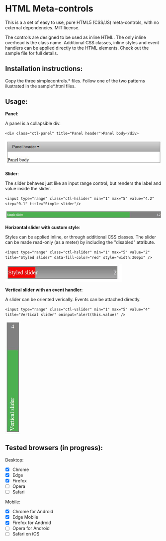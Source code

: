 # HTML Meta-controls
This is a a set of easy to use, pure HTML5 (CSS/JS) meta-controls, with no external dependencies. MIT license.

The controls are designed to be used as inline HTML. The only inline overhead is the class name.
Additional CSS classes, inline styles and event handlers can be applied directly to the HTML elements.
Check out the sample file for full details.

## Installation instructions:

Copy the three simplecontrols.* files. Follow one of the two patterns ilustrated in the sample*.html files.

## Usage:

**Panel**:

A panel is a collapsible div.

`<div class="ctl-panel" title="Panel header">Panel body</div>`

![Panel example](/sample_images/panel.JPG?raw=true "Panel example")

**Slider**:

The slider behaves just like an input range control, but renders the label and value inside the slider. 

`<input type="range" class="ctl-hslider" min="1" max="5" value="4.2" step="0.1" title="Simple slider"/>`

![Example of horizontal slider](sample_images/hslider.JPG?raw=true "Example of horizontal slider")

**Horizontal slider with custom style**:

Styles can be applied inline, or through additional CSS classes. The slider can be made read-only (as a meter) by including the "disabled" attribute.

`<input type="range" class="ctl-hslider" min="1" max="5" value="2" title="Styled slider" data-fill-color="red" style="width:300px" />`

![Example of orizontal slider with style](/sample_images/hsliderstyle.JPG?raw=true "Example of horizontal slider with style")

**Vertical slider with an event handler**:

A slider can be oriented verically. Events can be attached directly.

`<input type="range" class="ctl-vslider" min="1" max="5" value="4" title="Vertical slider" oninput="alert(this.value)" />`

![Example of vertical slider with event handler](/sample_images/vslider.JPG?raw=true "Example of vertical slider with event handler")

## Tested browsers (in progress):

Desktop:

- [x] Chrome
- [x] Edge
- [x] Firefox
- [ ] Opera
- [ ] Safari

Mobile:

- [x] Chrome for Android
- [x] Edge Mobile
- [x] Firefox for Android
- [ ] Opera for Android
- [ ] Safari on iOS

